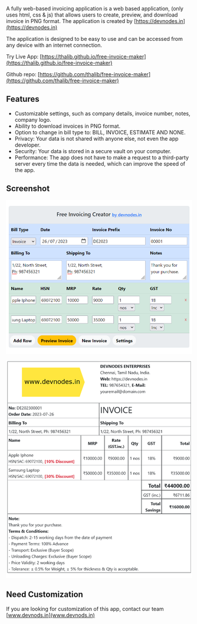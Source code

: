 A fully web-based invoicing application is a web based application, (only uses html, css & js) that allows users to create, preview, and download invoice in PNG format. The application is created by [https://devnodes.in](https://devnodes.in)

The application is designed to be easy to use and can be accessed from any device with an internet connection.

Try Live App: [https://thalib.github.io/free-invoice-maker](https://thalib.github.io/free-invoice-maker)

Github repo: [https://github.com/thalib/free-invoice-maker](https://github.com/thalib/free-invoice-maker)

## Features

* Customizable settings, such as company details, invoice number, notes, company logo.
* Ability to download invoices in PNG format.
* Option to change in bill type to: BILL, INVOICE, ESTIMATE AND NONE.
* Privacy: Your data is not shared with anyone else, not even the app developer.
* Security: Your data is stored in a secure vault on your computer.
* Performance: The app does not have to make a request to a third-party server every time the data is needed, which can improve the speed of the app.

## Screenshot

![Free Invoice Creator by devnodes.in](screenshot/free-invoice-creator-app.png)

![Free Invoice Creator by devnodes.in](screenshot/invoice.png)

## Need Customization

If you are looking for customization of this app, contact our team [www.devnods.in](www.devnods.in)
